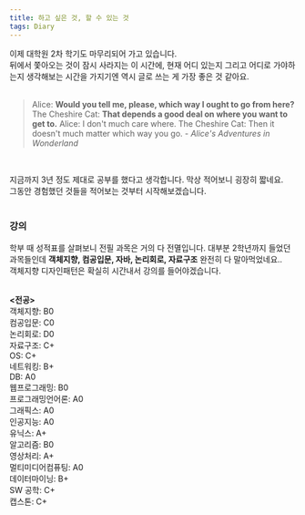```yaml
---
title: 하고 싶은 것, 할 수 있는 것
tags: Diary
---
```


<!--more-->

이제 대학원 2차 학기도 마무리되어 가고 있습니다. <Br>
뒤에서 쫓아오는 것이 잠시 사라지는 이 시간에, 현재 어디 있는지 그리고 어디로 가야하는지 생각해보는 시간을 가지기엔 역시 글로 쓰는 게 가장 좋은 것 같아요. <br><Br>

> Alice: **Would you tell me, please, which way I ought to go from here?**
> The Cheshire Cat: **That depends a good deal on where you want to get to.**
> Alice: I don't much care where.
> The Cheshire Cat: Then it doesn't much matter which way you go.
> \- *Alice's Adventures in Wonderland*
<br>

지금까지 3년 정도 제대로 공부를 했다고 생각합니다. 막상 적어보니 굉장히 짧네요. <br>
그동안 경험했던 것들을 적어보는 것부터 시작해보겠습니다. <br><br>

### 강의
학부 때 성적표를 살펴보니 전필 과목은 거의 다 전멸입니다. 대부분 2학년까지 들었던 과목들인데
**객체지향, 컴공입문, 자바, 논리회로, 자료구조** 완전히 다 말아먹었네요.. <br>
객체지향 디자인패턴은 확실히 시간내서 강의를 들어야겠습니다. <Br><br>

**<전공>** <br>
객체지향: B0 <br>
컴공입문: C0 <br>
논리회로: D0 <br>
자료구조: C+ <br>
OS: C+ <br>
네트워킹: B+ <br>
DB: A0 <br>
웹프로그래밍: B0 <br>
프로그래밍언어론: A0 <br>
그래픽스: A0 <br>
인공지능: A0 <br>
유닉스: A+ <br>
알고리즘: B0 <br>
영상처리: A+ <br>
멀티미디어컴퓨팅: A0 <br>
데이터마이닝: B+ <br>
SW 공학: C+ <br>
캡스톤: C+ <br>
